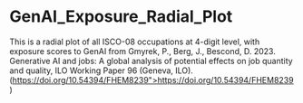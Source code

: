# GenAI_Exposure_Radial_Plot
This is a radial plot of all ISCO-08 occupations at 4-digit level, with exposure scores to GenAI from Gmyrek, P., Berg, J., Bescond, D. 2023. Generative AI and jobs: A global analysis of potential effects on job quantity and quality, ILO Working Paper 96 (Geneva, ILO). (https://doi.org/10.54394/FHEM8239">https://doi.org/10.54394/FHEM8239)
